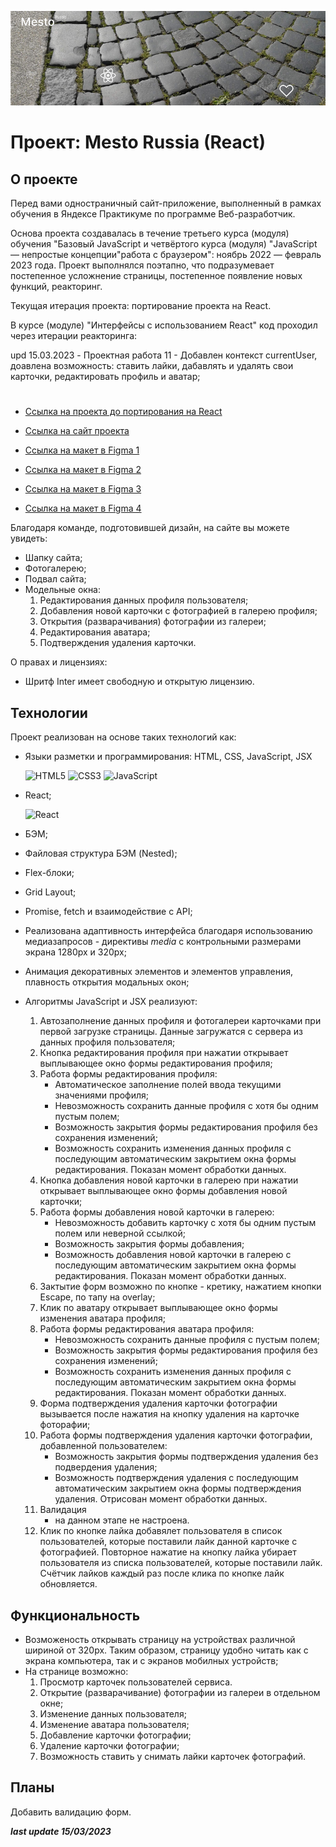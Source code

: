 ![Проект: Mesto Russia (React)](./src/images/readme.png)
# Проект: Mesto Russia (React)

## О проекте
Перед вами одностраничный сайт-приложение, выполненный в рамках обучения в Яндексе Практикуме
по программе Веб-разработчик.

Основа проекта создавалась в течение третьего курса (модуля) обучения "Базовый JavaScript и четвёртого курса (модуля) "JavaScript — непростые концепции"работа с браузером": ноябрь 2022 — февраль 2023 года.
Проект выполнялся поэтапно, что подразумевает постепенное усложнение страницы, постепенное появление новых функций, реакторинг.

Текущая итерация проекта: портирование проекта на React.

В курсе (модуле) "Интерфейсы с использованием React" код проходил через итерации реакторинга:

  upd 15.03.2023 - Проектная работа 11 - Добавлен контекст currentUser, доавлена возможность: ставить лайки, дабавлять и удалять свои карточки, редактировать профиль и аватар;


#
* [Ссылка на проекта до портирования на React](https://github.com/EliseyE/mesto)

* [Ссылка на сайт проекта](https://eliseye.github.io/mesto-react/index.html)

* [Ссылка на макет в Figma 1](https://www.figma.com/file/2cn9N9jSkmxD84oJik7xL7/JavaScript.-Sprint-4?node-id=0%3A1)

* [Ссылка на макет в Figma 2](https://www.figma.com/file/bjyvbKKJN2naO0ucURl2Z0/JavaScript.-Sprint-5?node-id=0%3A1)

* [Ссылка на макет в Figma 3](https://www.figma.com/file/kRVLKwYG3d1HGLvh7JFWRT/JavaScript.-Sprint-6?node-id=0%3A1)

* [Ссылка на макет в Figma 4](https://www.figma.com/file/PSdQFRHoxXJFs2FH8IXViF/JavaScript-9-sprint?node-id=0%3A1)

Благодаря команде, подготовившей дизайн, на сайте вы можете увидеть:

* Шапку сайта;
* Фотогалерею;
* Подвал сайта;
* Модельные окна:
  1) Редактирования данных профиля пользователя;
  2) Добавления новой карточки с фотографией в галерею профиля;
  3) Открытия (разварачивания) фотографии из галереи;
  4) Редактирования аватара;
  5) Подтверждения удаления карточки.

О правах и лицензиях:

* Шритф Inter имеет свободную и открытую лицензию.

## Технологии

Проект реализован на основе таких технологий как:

* Языки разметки и программирования: HTML, CSS, JavaScript, JSX

  ![HTML5](https://img.shields.io/badge/html5-%23E34F26.svg?style=for-the-badge&logo=html5&logoColor=white) ![CSS3](https://img.shields.io/badge/css3-%231572B6.svg?style=for-the-badge&logo=css3&logoColor=white) ![JavaScript](https://img.shields.io/badge/javascript-%23323330.svg?style=for-the-badge&logo=javascript&logoColor=%23F7DF1E)

* React;

  ![React](https://img.shields.io/badge/react-%2320232a.svg?style=for-the-badge&logo=react&logoColor=%2361DAFB)

* БЭМ;
* Файловая структура БЭМ (Nested);
* Flex-блоки;
* Grid Layout;
* Promise, fetch и взаимодействие с API;
* Реализована адаптивность интерфейса благодаря использованию медиазапросов - директивы *media*
  с контрольными размерами экрана 1280px и 320px;
* Анимация декоративных элементов и элементов управления, плавность открытия модальных окон;
* Алгоритмы JavaScript и JSX реализуют:

  1) Автозаполнение данных профиля и фотогалереи карточками при первой загрузке страницы. Данные загружатся с сервера из данных профиля пользователя;
  2) Кнопка редактирования профиля при нажатии открывает выплывающее окно формы редактирования профиля;
  3) Работа формы редактирования профиля:
      * Автоматическое заполнение полей ввода текущими значениями профиля;
      * Невозможность сохранить данные профиля с хотя бы одним пустым полем;
      * Возможность закрытия формы редактирования профиля без сохранения изменений;
      * Возможность сохранить изменения данных профиля с последующим автоматическим закрытием окна формы редактирования. Показан момент обработки данных.
  4) Кнопка добавления новой карточки в галерею при нажатии открывает выплывающее окно формы добавления новой карточки;
  5) Работа формы добавления новой карточки в галерею:
      * Невозможность добавить карточку с хотя бы одним пустым полем или неверной ссылкой;
      * Возможность закрытия формы добавления;
      * Возможность добавления новой карточки в галерею с последующим автоматическим закрытием окна формы редактирования. Показан момент обработки данных.
  6) Зактытие форм возможно по кнопке - кретику, нажатием кнопки Escape, по тапу на overlay;
  7) Клик по аватару открывает выплывающее окно формы изменения аватара профиля;
  8) Работа формы редактирования аватара профиля:
      * Невозможность сохранить данные профиля с пустым полем;
      * Возможность закрытия формы редактирования профиля без сохранения изменений;
      * Возможность сохранить изменения данных профиля с последующим автоматическим закрытием окна формы редактирования. Показан момент обработки данных.
  9)  Форма подтверждения удаления карточки фотографии вызывается после нажатия на кнопку удаления на карточке фоторафии;
  10) Работа формы подтверждения удаления карточки фотографии, добавленной пользователем:
      * Возможность закрытия формы подтверждения удаления без подвердения удаления;
      * Возможность подтверждения удаления с последующим автоматическим закрытием окна формы подтверждения удаления. Отрисован момент обработки данных.
  11) Валидация
      * на данном этапе не настроена.
  12) Клик по кнопке лайка добавялет пользователя в список пользователей, которые поставили лайк данной карточке с фотографией. Повторное нажатие на кнопку лайка убирает пользователя из списка пользователей, которые поставили лайк. Счётчик лайков каждый раз после клика по кнопке лайк обновляется.

## Функциональность

* Возможеность открывать страницу на устройствах различной шириной от 320px.
  Таким образом, страницу удобно читать как с экрана компьютера, так и с экранов мобилных устройств;
* На странице возможно:
  1) Просмотр карточек пользователей сервиса.
  2) Открытие (разварачивание) фотографии из галереи в отдельном окне;
  3) Изменение данных пользователя;
  4) Изменение аватара пользователя;
  5) Добавление карточки фотографии;
  6) Удаление карточки фотографии;
  7) Возможность ставить у снимать лайки карточек фотографий.

## Планы
Добавить валидацию форм.

***last update 15/03/2023***
